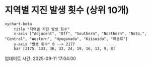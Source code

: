 # 지역별 지진 발생 횟수 (상위 10개)

```mermaid
xychart-beta
    title "지역별 지진 발생 횟수"
    x-axis ["Adjacent", "Off", "Southern", "Northern", "Noto,", "Central", "Western", "Hyuganada", "Kiisuido", "미분류"]
    y-axis "발생 횟수" 0 --> 2177
    bar [2175, 133, 36, 32, 24, 19, 16, 13, 9, 8]
```

업데이트 시간: 2025-09-11 17:04:00
